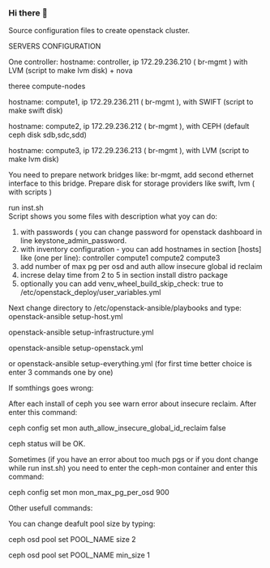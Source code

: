 ### Hi there 👋

Source configuration files to create openstack cluster.

SERVERS CONFIGURATION

One controller: 
hostname: controller, 
ip 172.29.236.210 (  br-mgmt ) 
with LVM (script to make lvm disk) + nova

theree compute-nodes

hostname: compute1, 
ip 172.29.236.211 (  br-mgmt ), 
with SWIFT (script to make swift disk)

hostname: compute2, 
ip 172.29.236.212 (  br-mgmt ), 
with CEPH (default ceph disk sdb,sdc,sdd)

hostname: compute3, 
ip 172.29.236.213 (  br-mgmt ), 
with LVM (script to make lvm disk)

You need to prepare network bridges like: br-mgmt, add second ethernet interface to this bridge.
Prepare disk for storage providers like swift, lvm ( with scripts )

run inst.sh   
Script shows you some files with description what yoy can do: 
1. with passwords ( you can change password for openstack dashboard in line keystone_admin_password.
2. with inventory configuration - you can add hostnames in section [hosts] like (one per line): 
controller
compute1
compute2
compute3
3. add number of max pg per osd and auth allow insecure global id reclaim
4. increse delay time from 2 to 5 in section install distro package
5. optionally you can add venv_wheel_build_skip_check: true to /etc/openstack_deploy/user_variables.yml

Next change directory to /etc/openstack-ansible/playbooks
and type: openstack-ansible setup-host.yml

openstack-ansible setup-infrastructure.yml

openstack-ansible setup-openstack.yml

or openstack-ansible setup-everything.yml (for first time better choice is enter 3 commands one by one)

If somthings goes wrong:

After each install of ceph you see warn error about insecure reclaim. After enter this command:

ceph config set mon auth_allow_insecure_global_id_reclaim false

ceph status will be OK.


Sometimes (if you have an error about too much pgs or if you dont change while run inst.sh) you need to enter the ceph-mon container and enter this command:

ceph config set mon mon_max_pg_per_osd 900


Other usefull commands:

You can change deafult pool size by typing:

ceph osd pool set POOL_NAME size 2

ceph osd pool set POOL_NAME min_size 1

